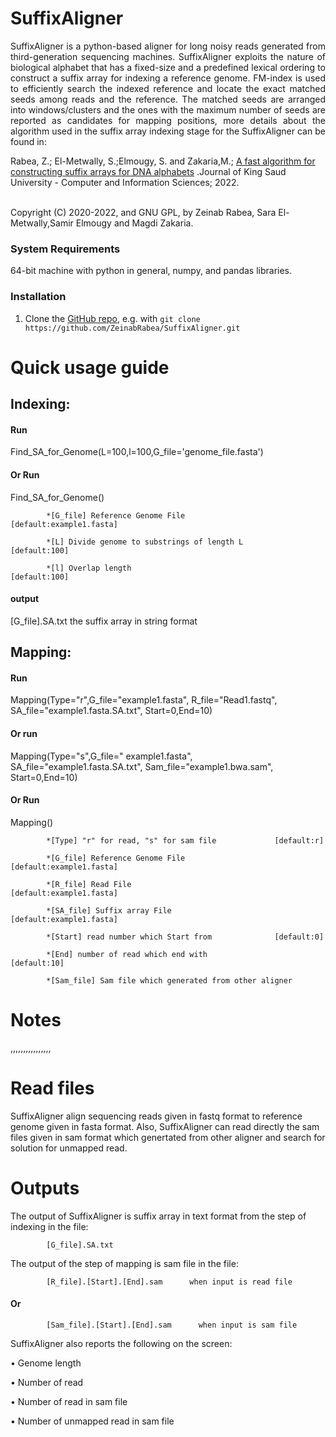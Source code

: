 # SuffixAligner
<p align="justify">
SuffixAligner is a python-based aligner for long noisy reads generated from third-generation sequencing machines. SuffixAligner exploits the nature of biological alphabet that has a fixed-size and a predefined lexical ordering to construct a suffix array for indexing a reference genome. FM-index is used to efficiently search the indexed reference and locate the exact matched seeds among reads and the reference. The matched seeds are arranged into windows/clusters and the ones with the maximum number of seeds are reported as candidates for mapping positions, more details about the algorithm used in the suffix array indexing stage for the SuffixAligner can be found in:          

Rabea, Z.; El-Metwally, S.;Elmougy, S. and Zakaria,M.; [A fast algorithm for constructing suffix arrays for DNA alphabets](https://www.sciencedirect.com/science/article/pii/S1319157822001434) .Journal of King Saud University - Computer and Information Sciences; 2022.  
<br>

Copyright (C) 2020-2022, and GNU GPL, by Zeinab Rabea, Sara El-Metwally,Samir Elmougy and Magdi Zakaria. </p>
           
### System Requirements
64-bit machine with python in general, numpy, and pandas libraries.

### Installation
1. Clone the [GitHub repo](https://github.com/ZeinabRabea/SuffixAligner), e.g. with `git clone https://github.com/ZeinabRabea/SuffixAligner.git`

# Quick usage guide

## Indexing: 

#### Run
Find_SA_for_Genome(L=100,l=100,G_file='genome_file.fasta')    
#### Or Run
Find_SA_for_Genome()


            *[G_file] Reference Genome File     	                  [default:example1.fasta]

            *[L] Divide genome to substrings of length L     	      [default:100]

            *[l] Overlap length                              	      [default:100]


#### output
[G_file].SA.txt     the suffix array in string format 


## Mapping:

#### Run

Mapping(Type="r",G_file="example1.fasta",
            R_file="Read1.fastq",
            SA_file="example1.fasta.SA.txt",
            Start=0,End=10)     
#### Or run

Mapping(Type="s",G_file=" example1.fasta",
            SA_file="example1.fasta.SA.txt",
            Sam_file="example1.bwa.sam",
            Start=0,End=10)

#### Or Run

Mapping()


            *[Type] "r" for read, "s" for sam file             [default:r]       

            *[G_file] Reference Genome File                    [default:example1.fasta]

            *[R_file] Read File                                [default:example1.fasta]

            *[SA_file] Suffix array File                       [default:example1.fasta]

            *[Start] read number which Start from              [default:0]

            *[End] number of read which end with               [default:10] 

            *[Sam_file] Sam file which generated from other aligner  



# Notes

,,,,,,,,,,,,,,,,



# Read files
SuffixAligner align sequencing reads given in fastq format to reference genome given in fasta format. Also, SuffixAligner can read directly the sam files given in sam format which genertated from other aligner and search for solution for unmapped read.
# Outputs
The output of SuffixAligner is suffix array in text format from the step of indexing in the file:

            [G_file].SA.txt

The output of the step of mapping is sam file in the file:

            [R_file].[Start].[End].sam      when input is read file

#### Or

            [Sam_file].[Start].[End].sam      when input is sam file


SuffixAligner also reports the following on the screen:

•	Genome length

•	Number of read

•	Number of read in sam file

•	Number of unmapped read in sam file


